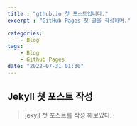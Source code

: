 ```yaml
---
title : "gthub.io 첫 포스트입니다."
excerpt : "GitHub Pages 첫 글을 작성하며."

categories:
    - Blog
tags:
    - Blog
    - Github Pages
date: "2022-07-31 01:30"
---
```

## Jekyll 첫 포스트 작성 

> jekyll 첫 포스트를 작성 해보았다. 